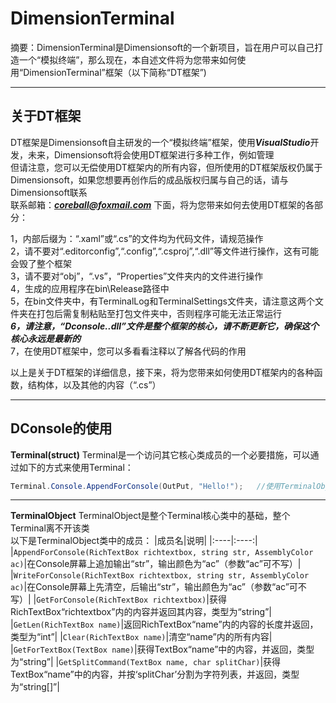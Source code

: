 # DimensionTerminal
 摘要：DimensionTerminal是Dimensionsoft的一个新项目，旨在用户可以自己打造一个“模拟终端”，那么现在，本自述文件将为您带来如何使用“DimensionTerminal”框架（以下简称“DT框架”)

---------

## 关于DT框架
DT框架是Dimensionsoft自主研发的一个“模拟终端”框架，使用***VisualStudio***开发，未来，Dimensionsoft将会使用DT框架进行多种工作，例如管理  
但请注意，您可以无偿使用DT框架内的所有内容，但所使用的DT框架版权仍属于Dimensionsoft，如果您想要再创作后的成品版权归属与自己的话，请与Dimensionsoft联系  
联系邮箱：***coreball@foxmail.com***
下面，将为您带来如何去使用DT框架的各部分：  

1，内部后缀为：“.xaml”或“.cs”的文件均为代码文件，请规范操作  
2，请不要对“.editorconfig”,“.config”,“.csproj”,“.dll”等文件进行操作，这有可能会毁了整个框架  
3，请不要对“obj”，“.vs”，“Properties”文件夹内的文件进行操作  
4，生成的应用程序在bin\Release路径中  
5，在bin文件夹中，有TerminalLog和TerminalSettings文件夹，请注意这两个文件夹在打包后需复制粘贴至打包文件夹中，否则程序可能无法正常运行  
***6，请注意，“Dconsole..dll”文件是整个框架的核心，请不断更新它，确保这个核心永远是最新的***  
7，在使用DT框架中，您可以多看看注释以了解各代码的作用  

以上是关于DT框架的详细信息，接下来，将为您带来如何使用DT框架内的各种函数，结构体，以及其他的内容（“.cs”）  

----------
## DConsole的使用
**Terminal(struct)**
Terminal是一个访问其它核心类成员的一个必要措施，可以通过如下的方式来使用Terminal：  
```C#
Terminal.Console.AppendForConsole(OutPut, "Hello!");   //使用TerminalObject的对象Console
```
----------
**TerminalObject**
TerminalObject是整个Terminal核心类中的基础，整个Terminal离不开该类  
以下是TerminalObject类中的成员：
|成员名|说明|
|:----|:----:|
|`AppendForConsole(RichTextBox richtextbox, string str, AssemblyColor ac)`|在Console屏幕上追加输出“str”，输出颜色为“ac”（参数“ac”可不写）|
|`WriteForConsole(RichTextBox richtextbox, string str, AssemblyColor ac)`|在Console屏幕上先清空，后输出“str”，输出颜色为“ac”（参数“ac”可不写）|
|`GetForConsole(RichTextBox richtextbox)`|获得RichTextBox“richtextbox”内的内容并返回其内容，类型为“string”|
|`GetLen(RichTextBox name)`|返回RichTextBox“name”内的内容的长度并返回，类型为“int”|
|`Clear(RichTextBox name)`|清空“name”内的所有内容|
|`GetForTextBox(TextBox name)`|获得TextBox“name”中的内容，并返回，类型为“string”|
|`GetSplitCommand(TextBox name, char splitChar)`|获得TextBox“name”中的内容，并按‘splitChar’分割为字符列表，并返回，类型为“string[]”|

